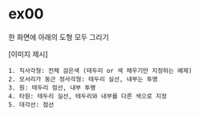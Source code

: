 # ex00

한 화면에 아래의 도형 모두 그리기

[이미지 제시]

```
1. 직사각형: 전체 검은색 (테두리 or 색 채우기만 지정하는 예제)
2. 모서리가 둥근 정사각형: 테두리 실선, 내부는 투명
3. 원: 테두리 점선, 내부 투명
4. 타원: 테두리 실선, 테두리와 내부를 다른 색으로 지정
5. 대각선: 점선
```
